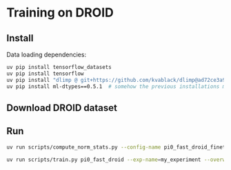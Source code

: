 # Training on DROID

## Install

Data loading dependencies:
```bash
uv pip install tensorflow_datasets
uv pip install tensorflow
uv pip install "dlimp @ git+https://github.com/kvablack/dlimp@ad72ce3a9b414db2185bc0b38461d4101a65477a"
uv pip install ml-dtypes==0.5.1  # somehow the previous installations mess up this package version, so we install it again
```

## Download DROID dataset

## Run

```bash
uv run scripts/compute_norm_stats.py --config-name pi0_fast_droid_finetune --max-frames 500_000
```

```bash
uv run scripts/train.py pi0_fast_droid --exp-name=my_experiment --overwrite
```



